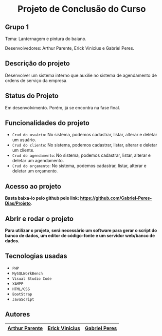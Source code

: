<h1 align="center"> Projeto de Conclusão do Curso </h1>

## Grupo 1 
Tema: Lanternagem e pintura do baiano.

Desenvolvedores: Arthur Parente, Erick Vinicius e Gabriel Peres.

## Descrição do projeto
Desenvolver um sistema interno que auxilie no sistema de agendamento de ordens de serviço da empresa.

##  Status do Projeto
Em desenvolvimento. Porém, já se encontra na fase final.

##  Funcionalidades do projeto
- `Crud do usuário`: No sistema, podemos cadastrar, listar, alterar e deletar um usuário.
- `Crud do cliente`: No sistema, podemos cadastrar, listar, alterar e deletar um cliente.
- `Crud do agendamento`: No sistema, podemos cadastrar, listar, alterar e deletar um agendamento.
- `Crud do orçamento`: No sistema, podemos cadastrar, listar, alterar e deletar um orçamento.

##  Acesso ao projeto

**Basta baixa-lo pelo github pelo link: https://github.com/Gabriel-Peres-Dias/Projeto**.

##  Abrir e rodar o projeto

**Para utilizar o projeto, será necessário um software para gerar o script do banco de dados, um editor de código-fonte e um servidor web/banco de dados.**

##  Tecnologias usadas
- `PHP`
- `MySQLWorkBench`
- `Visual Studio Code`
- `XAMPP`
- `HTML/CSS`
- `BootStrap`
- `JavaScript`

## Autores

| [Arthur Parente</sub>](https://github.com/arthurparente26) |  [Erick Vinicius</sub>](https://github.com/ViiniVinicin) | [Gabriel Peres</sub>](https://github.com/Gabriel-Peres-Dias) |
| :---: | :---: | :---: |





